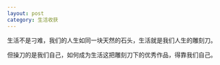 ```yaml
---
layout: post
category: 生活收获
---
```




生活不是刁难，我们的人生如同一块天然的石头，生活就是我们人生的雕刻刀。

但操刀的是我们自己，如何成为生活这把雕刻刀下的优秀作品，得靠我们自己。


